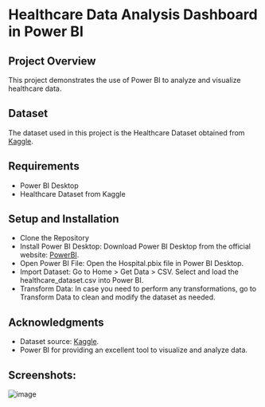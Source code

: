 # Healthcare Data Analysis Dashboard in Power BI

## Project Overview
This project demonstrates the use of Power BI to analyze and visualize healthcare data.

## Dataset
The dataset used in this project is the Healthcare Dataset obtained from [Kaggle](https://www.kaggle.com/datasets/prasad22/healthcare-dataset).

## Requirements
- Power BI Desktop
- Healthcare Dataset from Kaggle

## Setup and Installation
- Clone the Repository
- Install Power BI Desktop:
  Download Power BI Desktop from the official website: [PowerBI](https://www.microsoft.com/en-us/download/details.aspx?id=58494).
- Open Power BI File:
  Open the Hospital.pbix file in Power BI Desktop.
- Import Dataset:
  Go to Home > Get Data > CSV.
  Select and load the healthcare_dataset.csv into Power BI.
- Transform Data:
  In case you need to perform any transformations, go to Transform Data to clean and modify the dataset as needed.

## Acknowledgments
- Dataset source: [Kaggle](https://www.kaggle.com/datasets/prasad22/healthcare-dataset).
- Power BI for providing an excellent tool to visualize and analyze data.

## Screenshots:
![image](https://github.com/user-attachments/assets/47b3a216-1259-414d-81f0-13d25acf9af9)





